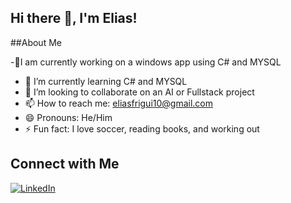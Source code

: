 ## Hi there 👋, I'm Elias!

##About Me

-🔭I am currently working on a windows app using C# and MYSQL
- 🌱 I’m currently learning C# and MYSQL
- 👯 I’m looking to collaborate on an AI or Fullstack project
- 📫 How to reach me: eliasfrigui10@gmail.com
- 😄 Pronouns: He/Him
- ⚡ Fun fact: I love soccer, reading books, and working out

## Connect with Me
[![LinkedIn](https://img.shields.io/badge/-LinkedIn-blue?style=flat-square&logo=linkedin)](https://www.linkedin.com/in/elias-frigui-680b51263/)



<!--
**Elias-f44/Elias-f44** is a ✨ _special_ ✨ repository because its `README.md` (this file) appears on your GitHub profile.

Here are some ideas to get you started:

- 🔭 I’m currently working on ...
- 🌱 I’m currently learning ...
- 👯 I’m looking to collaborate on ...
- 🤔 I’m looking for help with ...
- 💬 Ask me about ...
- 📫 How to reach me: ...
- 😄 Pronouns: ...
- ⚡ Fun fact: ...
-->
